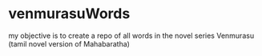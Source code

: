 # venmurasuWords
my objective is to create a repo of all words in the novel series Venmurasu (tamil novel version of Mahabaratha)
